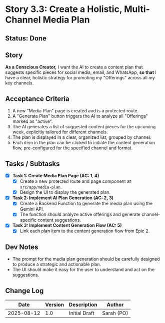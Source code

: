 # Story 3.3: Create a Holistic, Multi-Channel Media Plan

## Status: Done

## Story
**As a Conscious Creator,** I want the AI to create a content plan that suggests specific pieces for social media, email, and WhatsApp, **so that** I have a clear, holistic strategy for promoting my "Offerings" across all my key channels.

## Acceptance Criteria
1.  A new "Media Plan" page is created and is a protected route.
2.  A "Generate Plan" button triggers the AI to analyze all "Offerings" marked as "active".
3.  The AI generates a list of suggested content pieces for the upcoming week, explicitly tailored for different channels.
4.  The plan is displayed in a clear, organized list, grouped by channel.
5.  Each item in the plan can be clicked to initiate the content generation flow, pre-configured for the specified channel and format.

## Tasks / Subtasks
- [x] **Task 1: Create Media Plan Page (AC: 1, 4)**
    - [x] Create a new protected route and page component at `src/app/media-plan`.
    - [x] Design the UI to display the generated plan.
- [x] **Task 2: Implement AI Plan Generation (AC: 2, 3)**
    - [x] Create a Backend Function to generate the media plan using the Gemini API.
    - [x] The function should analyze active offerings and generate channel-specific content suggestions.
- [x] **Task 3: Implement Content Generation Flow (AC: 5)**
    - [x] Link each plan item to the content generation flow from Epic 2.

## Dev Notes
*   The prompt for the media plan generation should be carefully designed to produce a strategic and actionable plan.
*   The UI should make it easy for the user to understand and act on the suggestions.

## Change Log
| Date | Version | Description | Author |
| --- | --- | --- | --- |
| 2025-08-12 | 1.0 | Initial Draft | Sarah (PO) |
